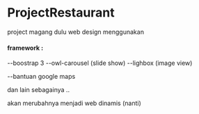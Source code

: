 # ProjectRestaurant
project magang dulu web design menggunakan 

<h4>framework :</h4> 
--boostrap 3
--owl-carousel (slide show)
--lighbox (image view)

--bantuan google maps

dan lain sebagainya ..

akan merubahnya menjadi web dinamis (nanti)

